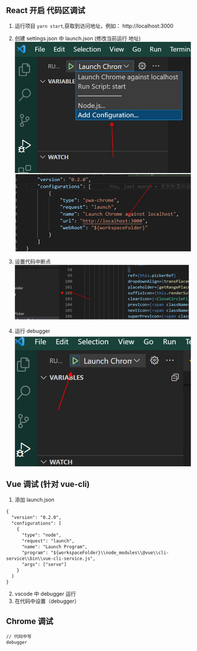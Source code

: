 ## React 开启 代码区调试

1. 运行项目 `yarn start`,获取到访问地址，例如： http://localhost:3000

2. 创建 settings.json 中 launch.json (修改当前运行 地址)
![](React与Vue调试_files/1.jpg)
![](React与Vue调试_files/3.jpg)
3. 设置代码中断点
![](React与Vue调试_files/2.jpg)
4. 运行 debugger
![](React与Vue调试_files/4.jpg)

## Vue 调试 (针对 vue-cli)
1. 添加 launch.json
```
{
  "version": "0.2.0",
  "configurations": [
    {
      "type": "node",
      "request": "launch",
      "name": "Launch Program",
      "program": "${workspaceFolder}\\node_modules\\@vue\\cli-service\\bin\\vue-cli-service.js",
      "args": ["serve"]
    }
  ]
}

```

2. vscode 中 debugger 运行
3. 在代码中设置（debugger）



## Chrome 调试
```
// 代码中写
debugger
```